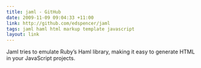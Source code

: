 ```yaml
---
title: jaml - GitHub
date: 2009-11-09 09:04:33 +11:00
link: http://github.com/edspencer/jaml
tags: jaml haml html markup template javascript
layout: link
---
```

Jaml tries to emulate Ruby’s Haml library, making it easy to generate HTML in your JavaScript projects.
